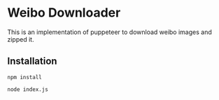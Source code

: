 # Weibo Downloader
This is an implementation of puppeteer to download weibo images and zipped it.

## Installation

```
npm install

node index.js
```